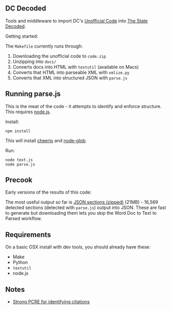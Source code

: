 ## DC Decoded

Tools and middleware to import DC's [Unofficial Code](http://dccouncil.us/UnofficialDCCode)
into [The State Decoded](http://www.statedecoded.com/).

Getting started:

The `Makefile` currently runs through:

1. Downloading the unofficial code to `code.zip`
2. Unzipping into `docs/`
3. Converts docs into HTML with `textutil` (available on Macs)
4. Converts that HTML into parseable XML with `xmlize.py`
5. Converts that XML into structured JSON with `parse.js`

## Running parse.js

This is the meat of the code - it attempts to identify and enforce structure.
This requires [node.js](http://nodejs.org/).

Install:

    npm install

This will install [cheerio](https://github.com/MatthewMueller/cheerio) and
[node-glob](https://github.com/isaacs/node-glob).

Run:

    node text.js
    node parse.js

## Precook

Early versions of the results of this code:

The most useful output so far is [JSON sections (zipped)](https://dl.dropbox.com/u/68059/dccode/sections.zip) (21MB) -
16,569 detected sections (detected with `parse.js`) output into JSON.
These are fast to generate but downloading them lets you skip the Word Doc
to Text to Parsed workflow.

## Requirements

On a basic OSX install with dev tools, you should already have these:

* Make
* Python
* `textutil`
* node.js

## Notes

* [Strong PCRE for identifying citations](https://github.com/statedecoded/law-identifier/blob/master/Washington-DC.md)
